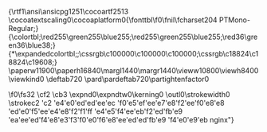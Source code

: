 {\rtf1\ansi\ansicpg1251\cocoartf2513
\cocoatextscaling0\cocoaplatform0{\fonttbl\f0\fnil\fcharset204 PTMono-Regular;}
{\colortbl;\red255\green255\blue255;\red255\green255\blue255;\red36\green36\blue38;}
{\*\expandedcolortbl;;\cssrgb\c100000\c100000\c100000;\cssrgb\c18824\c18824\c19608;}
\paperw11900\paperh16840\margl1440\margr1440\vieww10800\viewh8400\viewkind0
\deftab720
\pard\pardeftab720\partightenfactor0

\f0\fs32 \cf2 \cb3 \expnd0\expndtw0\kerning0
\outl0\strokewidth0 \strokec2 \'c2 \'e4\'e0\'ed\'ed\'ee\'ec \'f0\'e5\'ef\'ee\'e7\'e8\'f2\'ee\'f0\'e8\'e8 \'ed\'e0\'f5\'ee\'e4\'e8\'f2\'f1\'ff \'e4\'e5\'f4\'ee\'eb\'f2\'ed\'fb\'e9 \'ea\'ee\'ed\'f4\'e8\'e3\'f3\'f0\'e0\'f6\'e8\'ee\'ed\'ed\'fb\'e9 \'f4\'e0\'e9\'eb nginx"}
